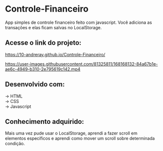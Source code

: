 # Controle-Financeiro
 App simples de controle financeiro feito com javascript. Você adiciona as transações e elas ficam salvas no LocalStorage.
 
## Acesse o link do projeto:
https://10-andreray.github.io/Controle-Financeiro/

https://user-images.githubusercontent.com/81325811/168168132-84a67b1e-ae6c-4949-b310-2e795619c142.mp4

## Desenvolvido com:
-> HTML </br>
-> CSS </br>
-> Javascript </br>

## Conhecimento adquirido:
Mais uma vez pude usar o LocalStorage, aprendi a fazer scroll em elementos específicos e aprendi como mover um scroll sobre determinada condição.
